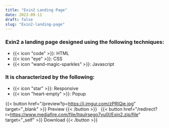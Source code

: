 ```yaml
---
title: "Exin2 Landing Page"
date: 2023-09-11
draft: false
slug: "Exin2-landing-page"
---
```

### __Exin2__ a __landing page__ designed using the following techniques:
- {{< icon "code" >}}: HTML
- {{< icon "eye" >}}: CSS
- {{< icon "wand-magic-sparkles" >}}: Javascript  

### It is characterized by the following:
- {{< icon "star" >}}: Responsive
- {{< icon "heart-empty" >}}:  Popup

<!--adsense-->

{{< button href="/preview?p=https://i.imgur.com/zPRIQie.jpg" target="_blank" >}}
Preview
{{< /button >}} &nbsp; {{< button href="/redirect?r=https://www.mediafire.com/file/ltqulrsego7vu0l/Exin2.zip/file" target="_self" >}}
Download
{{< /button >}}